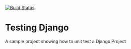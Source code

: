 [![Build Status](https://travis-ci.org/richardadalton/testdjango.svg?branch=master)](https://travis-ci.org/richardadalton/testdjango)

# Testing Django

A sample project showing how to unit test a Django Project